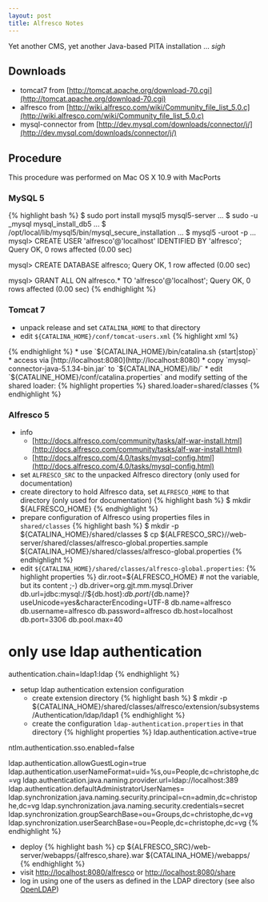 ```yaml
---
layout: post
title: Alfresco Notes
---
```


Yet another CMS, yet another Java-based PITA installation ... *sigh*

## Downloads
- tomcat7 from [http://tomcat.apache.org/download-70.cgi](http://tomcat.apache.org/download-70.cgi)
- alfresco from [http://wiki.alfresco.com/wiki/Community_file_list_5.0.c](http://wiki.alfresco.com/wiki/Community_file_list_5.0.c)
- mysql-connector from [http://dev.mysql.com/downloads/connector/j/](http://dev.mysql.com/downloads/connector/j/)

## Procedure

This procedure was performed on Mac OS X 10.9 with MacPorts

### MySQL 5

{% highlight bash %}
$ sudo port install mysql5 mysql5-server
...
$ sudo -u _mysql mysql_install_db5
...
$ /opt/local/lib/mysql5/bin/mysql_secure_installation
...
$ mysql5 -uroot -p
...
mysql> CREATE USER 'alfresco'@'localhost' IDENTIFIED BY 'alfresco';
Query OK, 0 rows affected (0.00 sec)

mysql> CREATE DATABASE alfresco;
Query OK, 1 row affected (0.00 sec)

mysql> GRANT ALL ON alfresco.* TO 'alfresco'@'localhost';
Query OK, 0 rows affected (0.00 sec)
{% endhighlight %}

### Tomcat 7

* unpack release and set `CATALINA_HOME` to that directory
* edit `${CATALINA_HOME}/conf/tomcat-users.xml`
{% highlight xml %}
<tomcat-users>
  <role rolename="manager-gui"/>
  <user username="admin" password="admin" roles="manager-gui"/>
</tomcat-users>
{% endhighlight %}
* use `${CATALINA_HOME}/bin/catalina.sh {start|stop}`
* access via  [http://localhost:8080](http://localhost:8080)
* copy `mysql-connector-java-5.1.34-bin.jar` to `${CATALINA_HOME}/lib/`
* edit `${CATALINE_HOME}/conf/catalina.properties` and modify setting of the shared loader:
{% highlight properties %}
shared.loader=shared/classes
{% endhighlight %}

### Alfresco 5

* info
  * [http://docs.alfresco.com/community/tasks/alf-war-install.html](http://docs.alfresco.com/community/tasks/alf-war-install.html)
  * [http://docs.alfresco.com/4.0/tasks/mysql-config.html](http://docs.alfresco.com/4.0/tasks/mysql-config.html)
* set `ALFRESCO_SRC` to the unpacked Alfresco directory (only used for documentation)
* create directory to hold Alfresco data, set `ALFRESCO_HOME` to that directory (only used for documentation)
{% highlight bash %}
$ mkdir ${ALFRESCO_HOME}
{% endhighlight %}
* prepare configuration of Alfresco using properties files in `shared/classes`
{% highlight bash %}
$ mkdir -p ${CATALINA_HOME}/shared/classes
$ cp ${ALFRESCO_SRC}//web-server/shared/classes/alfresco-global.properties.sample ${CATALINA_HOME}/shared/classes/alfresco-global.properties
{% endhighlight %}
* edit `${CATALINA_HOME}/shared/classes/alfresco-global.properties`:
{% highlight properties %}
dir.root=${ALFRESCO_HOME}  # not the variable, but its content ;-)
db.driver=org.gjt.mm.mysql.Driver
db.url=jdbc:mysql://${db.host}:${db.port}/${db.name}?useUnicode=yes&characterEncoding=UTF-8 
db.name=alfresco
db.username=alfresco
db.password=alfresco
db.host=localhost
db.port=3306
db.pool.max=40
# only use ldap authentication
authentication.chain=ldap1:ldap
{% endhighlight %}
* setup ldap authentication extension configuration
  * create extension directory
{% highlight bash %}
$ mkdir -p ${CATALINA_HOME}/shared/classes/alfresco/extension/subsystems/Authentication/ldap/ldap1
{% endhighlight %}
  * create the configuration `ldap-authentication.properties` in that directory
{% highlight properties %}
ldap.authentication.active=true

ntlm.authentication.sso.enabled=false

ldap.authentication.allowGuestLogin=true
ldap.authentication.userNameFormat=uid=%s,ou=People,dc=christophe,dc=vg
ldap.authentication.java.naming.provider.url=ldap://localhost:389
ldap.authentication.defaultAdministratorUserNames=
ldap.synchronization.java.naming.security.principal=cn=admin,dc=christophe,dc=vg
ldap.synchronization.java.naming.security.credentials=secret
ldap.synchronization.groupSearchBase=ou=Groups,dc=christophe,dc=vg
ldap.synchronization.userSearchBase=ou=People,dc=christophe,dc=vg
{% endhighlight %}
* deploy
{% highlight bash %}
cp ${ALFRESCO_SRC}/web-server/webapps/{alfresco,share}.war ${CATALINA_HOME}/webapps/
{% endhighlight %}
* visit [http://localhost:8080/alfresco](http://localhost:8080/alfresco) or [http://localhost:8080/share](http://localhost:8080/share) 
* log in using one of the users as defined in the LDAP directory (see also [OpenLDAP](OpenLDAP.html))
